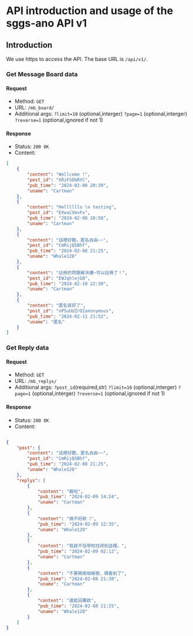 # API introduction and usage of the sggs-ano API v1

## Introduction
We use https to access the API. The base URL is `/api/v1/`.

### Get Message Board data
#### Request
- Method: `GET`
- URL: `/mb_board/`
- Additional args: `?limit=10` (optional,interger) `?page=1` (optional,interger) `?reverse=1` (optional,ignored if not 1)

#### Response
- Status: `200 OK`
- Content: 
```json
[
    {
        "content": "Wellcome !",
        "post_id": "XRiFSDbRYC",
        "pub_time": "2024-02-08 20:39",
        "uname": "Cartman"
    },
    {
        "content": "Hellllllo \n testing",
        "post_id": "EXwxCXmvFx",
        "pub_time": "2024-02-08 20:58",
        "uname": "Cartman"
    },
    {
        "content": "這裡好酷，匿名自由~~",
        "post_id": "CmRijQSBhf",
        "pub_time": "2024-02-08 21:25",
        "uname": "Whale120"
    },
    {
        "content": "註冊的問題解決摟~可以註冊了！",
        "post_id": "EWJqhlejGQ",
        "pub_time": "2024-02-10 22:30",
        "uname": "Cartman"
    },
    {
        "content": "匿名寫好了",
        "post_id": "nPSuUUZrOIanonymous",
        "pub_time": "2024-02-11 21:52",
        "uname": "匿名"
    }
]
```


### Get Reply data
#### Request
- Method: `GET`
- URL: `/mb_replys/`
- Additional args: `?post_id`(required,str) `?limit=10` (optional,interger) `?page=1` (optional,interger) `?reverse=1` (optional,ignored if not 1)

#### Response
- Status: `200 OK`
- Content:
```json

{
    "post": {
        "content": "這裡好酷，匿名自由~~",
        "post_id": "CmRijQSBhf",
        "pub_time": "2024-02-08 21:25",
        "uname": "Whale120"
    },
    "replys": [
        {
            "content": "蝦啦",
            "pub_time": "2024-02-09 14:24",
            "uname": "Cartman"
        },
        {
            "content": "搞不好欸（",
            "pub_time": "2024-02-09 12:35",
            "uname": "Whale120"
        },
        {
            "content": "我就不信學校找得到這裡。",
            "pub_time": "2024-02-09 02:12",
            "uname": "Cartman"
        },
        {
            "content": "不要開兩個帳號，偶看到了",
            "pub_time": "2024-02-08 21:30",
            "uname": "Cartman"
        },
        {
            "content": "還能回覆欸",
            "pub_time": "2024-02-08 21:25",
            "uname": "Whale120"
        }
    ]
}
```